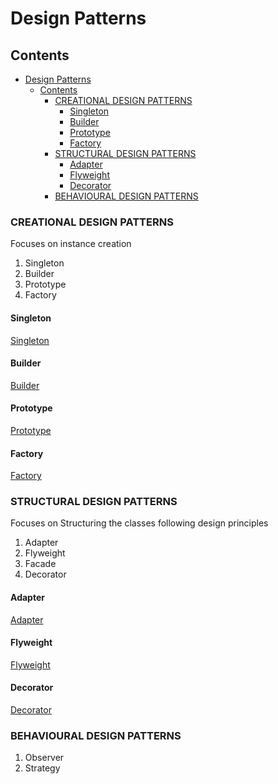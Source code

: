 # Design Patterns

## Contents

- [Design Patterns](#design-patterns)
  - [Contents](#contents)
    - [CREATIONAL DESIGN PATTERNS](#creational-design-patterns)
      - [Singleton](#singleton)
      - [Builder](#builder)
      - [Prototype](#prototype)
      - [Factory](#factory)
    - [STRUCTURAL DESIGN PATTERNS](#structural-design-patterns)
      - [Adapter](#adapter)
      - [Flyweight](#flyweight)
      - [Decorator](#decorator)
    - [BEHAVIOURAL DESIGN PATTERNS](#behavioural-design-patterns)

### CREATIONAL DESIGN PATTERNS

Focuses on instance creation

1. Singleton
2. Builder
3. Prototype
4. Factory

#### Singleton

[Singleton](./src/main/java/com/example/singleton/README.md "singleton readme")

#### Builder

[Builder](./src/main/java/com/example/builder/README.md "Builder readme")

#### Prototype

[Prototype](./src/main/java/com/example/prototype/README.md)

#### Factory

[Factory](./src/main/java/com/example/factory/README.md)

### STRUCTURAL DESIGN PATTERNS

Focuses on Structuring the classes following design principles

1. Adapter
2. Flyweight
3. Facade
4. Decorator

#### Adapter

[Adapter](./src/main/java/com/example/adapter/README.md)

#### Flyweight

[Flyweight](./src/main/java/com/example/flyweight/README.md)

#### Decorator

[Decorator](./src/main/java/com/example/decorator/README.md)

### BEHAVIOURAL DESIGN PATTERNS

1. Observer
2. Strategy
